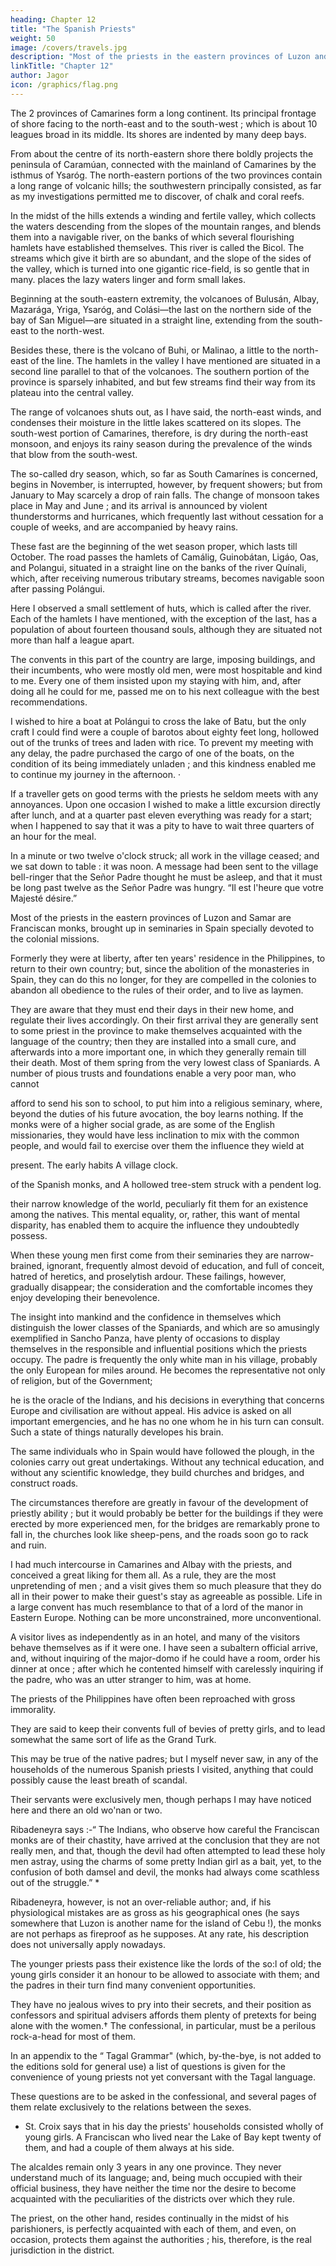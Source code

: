 ```yaml
---
heading: Chapter 12
title: "The Spanish Priests"
weight: 50
image: /covers/travels.jpg
description: "Most of the priests in the eastern provinces of Luzon and Samar are Franciscan monks, brought up in seminaries in Spain specially devoted to the colonial missions"
linkTitle: "Chapter 12"
author: Jagor
icon: /graphics/flag.png
---
```



<!-- EXCURSIONS IN SOUTH CAMARINES.--SPANISH PRIESTS.-ALCALDES AND MANDARINS. -->

<!-- No favourable change in the weather was expected in Albáy before the month of January. It stormed and rained all day. I therefore determined to change my quarters to South Camarines, which, protected from the monsoon by the high range of bills running along its north-eastern boundary, enjoyed more decent weather.  -->

The 2 provinces of Camarines form a long continent. Its principal frontage of shore facing to the north-east and to the south-west ; which is about 10 leagues broad in its middle. Its shores are indented by many deep bays. 

From about the centre of its north-eastern shore there boldly projects the peninsula of Caramúan, connected with the mainland of Camarines by the isthmus of Ysaróg. The north-eastern portions of the two provinces contain a long range of volcanic hills; the southwestern principally consisted, as far as my investigations permitted me to discover, of chalk and coral reefs. 

In the midst of the hills extends a winding and fertile valley, which collects the waters descending from the slopes of the mountain ranges, and blends them into a navigable river, on the banks of which several flourishing hamlets have established themselves. This river is called the Bicol. The streams which give it birth are so abundant, and the slope of the sides of the valley, which is turned into one gigantic rice-field, is so gentle that in many. places the lazy waters linger and form small lakes. 

Beginning at the south-eastern extremity, the volcanoes of Bulusán, Albay, Mazarága, Yriga, Ysaróg, and Colási—the last on the northern side of the bay of San Miguel—are situated in a straight line, extending from the south-east to the north-west. 

Besides these, there is the volcano of Buhi, or Malinao, a little to the north-east of the line. The hamlets in the valley I have mentioned are situated in a second line parallel to that of the volcanoes. The southern portion of the province is sparsely inhabited, and but few streams find their way from its plateau into the central valley. 

The range of volcanoes shuts out, as I have said, the north-east winds, and condenses their moisture in the little lakes scattered on its slopes. The south-west portion of Camarines, therefore, is dry during the north-east monsoon, and enjoys its rainy season during the prevalence of the winds that blow from the south-west. 

The so-called dry season, which, so far as South Camarínes is concerned, begins in November, is interrupted, however, by frequent showers; but from January to May scarcely a drop of rain falls. The change of monsoon takes place in May and June ; and its arrival is announced by violent thunderstorms and hurricanes, which frequently last without cessation for a couple of weeks, and are accompanied by heavy rains. 

These fast are the beginning of the wet season proper, which lasts till October. The road passes the hamlets of Camálig, Guinobátan, Ligáo, Oas, and Polangui, situated in a straight line on the banks of the river Quínali, which, after receiving numerous tributary streams, becomes navigable soon after passing Polángui. 

Here I observed a small settlement of huts, which is called after the river. Each of the hamlets I have mentioned, with the exception of the last, has a population of about fourteen thousand souls, although they are situated not more than half a league apart. 

The convents in this part of the country are large, imposing buildings, and their incumbents, who were mostly old men, were most hospitable and kind to me. Every one of them insisted upon my staying with him, and, after doing all he could for me, passed me on to his next colleague with the best recommendations. 

I wished to hire a boat at Polángui to cross the lake of Batu, but the only craft I could find were a couple of barotos about eighty feet long, hollowed out of the trunks of trees and laden with rice. To prevent my meeting with any delay, the padre purchased the cargo of one of the boats, on the condition of its being immediately unladen ; and this kindness enabled me to continue my journey in the afternoon. · 

If a traveller gets on good terms with the priests he seldom meets with any annoyances. Upon one occasion I wished to make a little excursion directly after lunch, and at a quarter past eleven everything was ready for a start; when I happened to say that it was a pity to have to wait three quarters of an hour for the meal. 

In a minute or two twelve o'clock struck; all work in the village ceased; and we sat down to table : it was noon. A message had been sent to the village bell-ringer that the Señor Padre thought he must be asleep, and that it must be long past twelve as the Señor Padre was hungry. “Il est l'heure que votre Majesté désire.”

Most of the priests in the eastern provinces of Luzon and Samar are Franciscan monks, brought up in seminaries in Spain specially devoted to the colonial missions. 

Formerly they were at liberty, after ten years' residence in the Philippines, to return to their own country; but, since the abolition of the monasteries in Spain, they can do this no longer, for they are compelled in the colonies to abandon all obedience to the rules of their order, and to live as laymen. 

They are aware that they must end their days in their new home, and regulate their lives accordingly. On their first arrival they are generally sent to some priest in the province to make themselves acquainted with the language of the country; then they are installed into a small cure, and afterwards into a more important one, in which they generally remain till their death. Most of them spring from the very lowest class of Spaniards. A number of pious trusts and foundations enable a very poor man, who cannot

afford to send his son to school, to put him into a religious seminary, where, beyond the duties of his future avocation, the boy learns nothing. If the monks were of a higher social grade, as are some of the English missionaries, they would have less inclination to mix with the common people, and would fail to exercise over them the influence they wield at

present. The early habits A village clock.

of the Spanish monks, and A hollowed tree-stem struck with a pendent log.

their narrow knowledge of the world, peculiarly fit them for an existence among the natives. This mental equality, or, rather, this want of mental disparity, has enabled them to acquire the influence they undoubtedly possess.

When these young men first come from their seminaries they are narrow-brained, ignorant, frequently almost devoid of education, and full of conceit, hatred of heretics, and proselytish ardour. These failings, however, gradually disappear; the consideration and the comfortable incomes they enjoy developing their benevolence. 

The insight into mankind and the confidence in themselves which distinguish the lower classes of the Spaniards, and which are so amusingly exemplified in Sancho Panza, have plenty of occasions to display themselves in the responsible and influential positions which the priests occupy. The padre is frequently the only white man in his village, probably the only European for miles around. He becomes the representative not only of religion, but of the Government; 

he is the oracle of the Indians, and his decisions in everything that concerns Europe and civilisation are without appeal. His advice is asked on all important emergencies, and he has no one whom he in his turn can consult. Such a state of things naturally developes his brain. 

The same individuals who in Spain would have followed the plough, in the colonies carry out great undertakings. Without any technical education, and without any scientific knowledge, they build churches and bridges, and construct roads. 

The circumstances therefore are greatly in favour of the development of priestly ability ; but it would probably be better for the buildings if they were erected by more experienced men, for the bridges are remarkably prone to fall in, the churches look like sheep-pens, and the roads soon go to rack and ruin. 

I had much intercourse in Camarines and Albay with the priests, and conceived a great liking for them all. As a rule, they are the most unpretending of men ; and a visit gives them so much pleasure that they do all in their power to make their guest's stay as agreeable as possible. Life in a large convent has much resemblance to that of a lord of the manor in Eastern Europe. Nothing can be more unconstrained, more unconventional. 

A visitor lives as independently as in an hotel, and many of the visitors behave themselves as if it were one. I have seen a subaltern official arrive, and, without inquiring of the major-domo if he could have a room, order his dinner at once ; after which he contented himself with carelessly inquiring if the padre, who was an utter stranger to him, was at home.

The priests of the Philippines have often been reproached with gross immorality. 

They are said to keep their convents full of bevies of pretty girls, and to lead somewhat the same sort of life as the Grand Turk. 

This may be true of the native padres; but I myself never saw, in any of the households of the numerous Spanish priests I visited, anything that could possibly cause the least breath of scandal. 

Their servants were exclusively men, though perhaps I may have noticed here and there an old wo'nan or two. 

Ribadeneyra says :-“ The Indians, who observe how careful the Franciscan monks are of their chastity, have arrived at the conclusion that they are not really men, and that, though the devil had often attempted to lead these holy men astray, using the charms of some pretty Indian girl as a bait, yet, to the confusion of both damsel and devil, the monks had always come scathless out of the struggle.” * 

Ribadeneyra, however, is not an over-reliable author; and, if his physiological mistakes are as gross as his geographical ones (he says somewhere that Luzon is another name for the island of Cebu !), the monks are not perhaps as fireproof as he supposes. At any rate, his description does not universally apply nowadays. 

The younger priests pass their existence like the lords of the so:l of old; the young girls consider it an honour to be allowed to associate with them; and the padres in their turn find many convenient opportunities. 

They have no jealous wives to pry into their secrets, and their position as confessors and spiritual advisers affords them plenty of pretexts for being alone with the women.† The confessional, in particular, must be a perilous rock-a-head for most of them. 

In an appendix to the “ Tagal Grammar" (which, by-the-bye, is not added to the editions sold for general use) a list of questions is given for the convenience of young priests not yet conversant with the Tagal language. 

These questions are to be asked in the confessional, and several pages of them relate exclusively to the relations between the sexes.

+ St. Croix says that in his day the priests' households consisted wholly of young girls. A Franciscan who lived near the Lake of Bay kept twenty of them, and had a couple of them always at his side.

The alcaldes remain only 3 years in any one province. They never understand much of its language; and, being much occupied with their official business, they have neither the time nor the desire to become acquainted with the peculiarities of the districts over which they rule. 

The priest, on the other hand, resides continually in the midst of his parishioners, is perfectly acquainted with each of them, and even, on occasion, protects them against the authorities ; his, therefore, is the real jurisdiction in the district. 
